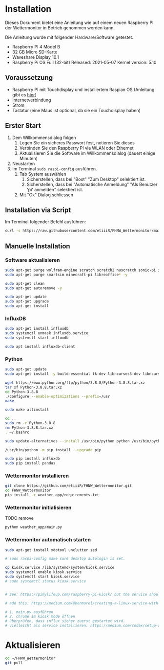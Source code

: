 # Installation
Dieses Dokument bietet eine Anleitung wie auf einem neuen Raspberry PI der Wettermonitor in Betrieb genommen werden kann.

Die Anleitung wurde mit folgender Hardware/Software getestet:
 - Raspberry PI 4 Model B
 - 32 GB Micro SD-Karte 
 - Waveshare Display 10.1
 - Raspberry Pi OS Full (32-bit) Released: 2021-05-07 Kernel version: 5.10

## Voraussetzung
 - Raspberry PI mit Touchdisplay und installiertem Raspian OS (Anleitung gibt es [hier](https://www.raspberrypi.com/documentation/computers/getting-started.html#using-raspberry-pi-imager))
 - Internetverbindung
 - Strom
 - Tastatur (eine Maus ist optional, da sie ein Touchdisplay haben)

## Erster Start
1. Dem Willkommensdialog folgen
   1. Legen Sie ein sicheres Passwort fest, notieren Sie dieses
   2. Verbinden Sie den Raspberry PI via WLAN oder Ethernet
   3. Aktualisieren Sie die Software im Willkommensdialog (dauert einige Minuten)
2. Neustarten
3. Im Terminal `sudo raspi-config` ausführen.
   1. Tab System auswählen
      1. Sicherstellen, dass bei "Boot" "Zum Desktop" selektiert ist.
      2. Sicherstellen, dass bei "Automatische Anmeldung" "Als Benutzer 'pi' anmelden" selektiert ist.
   2. Mit "Ok" Dialog schliessen

## Installation via Script
Im Terminal folgender Befehl ausführen:
```bash
curl -s https://raw.githubusercontent.com/etiiiR/FHNW_Wettermonitor/main/install.sh | bash
```

## Manuelle Installation
### Software aktualisieren
```bash
sudo apt-get purge wolfram-engine scratch scratch2 nuscratch sonic-pi idle3 -y
sudo apt-get purge smartsim minecraft-pi libreoffice* -y

sudo apt-get clean
sudo apt-get autoremove -y

sudo apt-get update
sudo apt-get upgrade
sudo apt-get install
```

### InfluxDB
```bash
sudo apt-get install influxdb
sudo systemctl unmask influxdb.service
sudo systemctl start influxdb

sudo apt install influxdb-client
```

### Python
```bash
sudo apt-get update
sudo apt-get install -y build-essential tk-dev libncurses5-dev libncursesw5-dev libreadline6-dev libdb5.3-dev libgdbm-dev libsqlite3-dev libssl-dev libbz2-dev libexpat1-dev liblzma-dev zlib1g-dev libffi-dev

wget https://www.python.org/ftp/python/3.8.8/Python-3.8.8.tar.xz
tar xf Python-3.8.8.tar.xz
cd Python-3.8.8
./configure --enable-optimizations --prefix=/usr
make

sudo make altinstall

cd ..
sudo rm -r Python-3.8.8
rm Python-3.8.8.tar.xz
. ~/.bashrc

sudo update-alternatives --install /usr/bin/python python /usr/bin/python3.8 1

/usr/bin/python -m pip install --upgrade pip

sudo pip install influxdb
sudo pip install pandas
```

### Wettermonitor installieren
```bash
git clone https://github.com/etiiiR/FHNW_Wettermonitor.git
cd FHNW_Wettermonitor
pip install -r weather_app/requirements.txt
```

### Wettermonitor initialisieren
TODO remove
```bash
python weather_app/main.py
```

### Wettermonitor automatisch starten
```bash
sudo apt-get install xdotool unclutter sed

# sudo raspi-config make sure desktop autologin is set.

cp kiosk.service /lib/systemd/system/kiosk.service
sudo systemctl enable kiosk.service
sudo systemctl start kiosk.service
# sudo systemctl status kiosk.service


# See: https://pimylifeup.com/raspberry-pi-kiosk/ but the service should wait for FHNW-Wettermonitor-Server

# add this: https://medium.com/@benmorel/creating-a-linux-service-with-systemd-611b5c8b91d6

# 1. main.py ausführen
# 2. chrome im kiosk mode öffnen
# überprüfen, dass influx sicher zuerst gestartet wird.
# vielleicht als service installieren: https://medium.com/codex/setup-a-python-script-as-a-service-through-systemctl-systemd-f0cc55a42267


```

# Aktualisieren
```bash
cd ~/FHNW_Wettermonitor
git pull
```